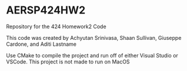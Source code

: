 # AERSP424HW2
Repository for the 424 Homework2 Code

This code was created by Achyutan Srinivasa, Shaan Sullivan, Giuseppe Cardone, and Aditi Lastname

Use CMake to compile the project and run off of either Visual Studio or VSCode. This project is not made to run on MacOS
